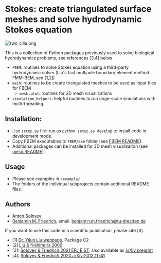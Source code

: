 # Stokes: create triangulated surface meshes and solve hydrodynamic Stokes equation

![two_cilia.png](../assets/two_cilia_small.png)

This is a collection of Python packages previously used to solve biological hydrodynamics problems, see references [3,4] below
- `FBEM`: routines to solve Stokes equation using a third-party hydrodynamic solver (Liu's fast multipole boundary element method FMM-BEM, see [1,2])
- `mesh`: routines to be create triangulated meshes to be used as input files for FBEM 
  - `mesh.plot`: routines for 3D mesh visualizations
- `simulation_helpers`: helpful routines to run large-scale simulations with multi-threading.

## Installation:
- Use `setup.py` file: run as `python setup.py develop` to install code in development mode.
- Copy FBEM executables to `FBEM/exe` folder (see [FBEM README](FBEM/README.md)).
- Additional packages can be installed for 3D mesh visualizaiton (see [mesh README](mesh/README.md)).

## Usage

- Please see examples in `/example/`
- The folders of the individual subprojects contain additional README files.

## Authors

- [Anton Solovev](https://github.com/icemtel)
- [Benjamin M. Friedrich](https://cfaed.tu-dresden.de/friedrich-home), email: benjamin.m.friedrich@tu-dresden.de

If you want to use this code in a scientific publication, please cite [3].

- [1] [Dr. Yijun Liu webpage](https://www.yijunliu.com/). Package C2
- [2] [Liu & Nishimura 2006](https://doi.org/10.1016/j.enganabound.2005.11.006)
- [3]: [Solovev & Friedrich 2021 EPJ E ST](https://link.springer.com/article/10.1140/epje/s10189-021-00016-x); 
       also available as [arXiv preprint](https://arxiv.org/abs/2010.08111) 
- [4]: [Solovev & Friedrich 2020 arXiv:2012:11741](https://arxiv.org/abs/2012.11741)
